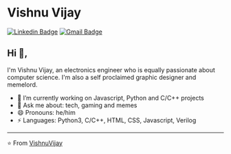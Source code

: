 # Vishnu Vijay 
[![Linkedin Badge](https://img.shields.io/badge/-vishnuvijay-blue?style=flat-square&logo=Linkedin&logoColor=white&link=https://www.linkedin.com/in/vishnu-vijay-6a9584154/)](https://www.linkedin.com/in/vishnu-vijay-6a9584154/)
[![Gmail Badge](https://img.shields.io/badge/-vishnuv8100@gmail.com-c14438?style=flat-square&logo=Gmail&logoColor=white&link=mailto:vishnuv8100@gmail.com)](mailto:vishnuv8100@gmail.com)

## Hi 👋, 
I'm Vishnu Vijay, an electronics engineer who is equally passionate about computer science. I'm also a self proclaimed graphic designer and memelord.

- 🔭 I’m currently working on Javascript, Python and C/C++ projects
- 💬 Ask me about: tech, gaming and memes
- 😄 Pronouns: he/him
- ⚡ Languages: Python3, C/C++, HTML, CSS, Javascript, Verilog





---
⭐️ From [VishnuVijay](https://github.com/v1shnu-v)

